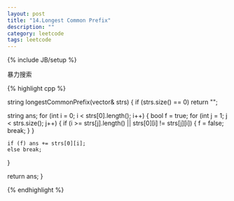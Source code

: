 ```yaml
---
layout: post
title: "14.Longest Common Prefix"
description: ""
category: leetcode
tags: leetcode
---
```

{% include JB/setup %}

暴力搜索

{% highlight cpp %}

string longestCommonPrefix(vector<string>& strs) {
  if (strs.size() == 0) return "";
  
  string ans;
  for (int i = 0; i < strs[0].length(); i++) {
    bool f = true;
    for (int j = 1; j < strs.size(); j++) {
      if (i >= strs[j].length() || strs[0][i] != strs[j][i]) {
        f = false;
        break;
      }
    }
    
    if (f) ans += strs[0][i];
    else break;
  }
  
  return ans;
}

{% endhighlight %}